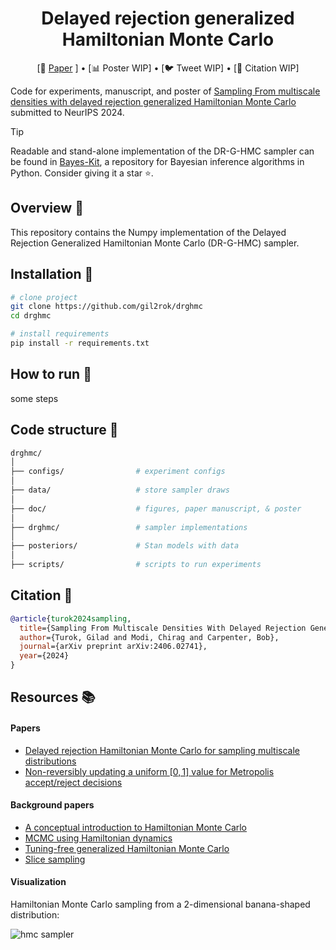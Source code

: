 <div align="center">

# Delayed rejection generalized Hamiltonian Monte Carlo

<!-- ![License](https://img.shields.io/badge/license-MIT-red.svg) 
![Python](https://img.shields.io/badge/python-3.9%2B-blue.svg)
![Numpy](https://img.shields.io/badge/numpy-1.21.2-blue.svg) -->

</div>
<p align="center">
   [📃 <a href="https://arxiv.org/abs/2406.02741" target="_blank">Paper</a> ] • [📊 Poster WIP] • [🐦 Tweet WIP] • [📄 Citation WIP]<br>
</p>

Code for experiments, manuscript, and poster of [Sampling From multiscale densities with delayed rejection generalized Hamiltonian Monte Carlo](https://arxiv.org/abs/2406.02741) submitted to NeurIPS 2024.

> [!TIP] 
> Readable and stand-alone implementation of the DR-G-HMC sampler can be found in [Bayes-Kit](https://github.com/flatironinstitute/bayes-kit), a repository for Bayesian inference algorithms in Python. Consider giving it a star :star:.

## Overview :mag_right:

This repository contains the Numpy implementation of the Delayed Rejection Generalized Hamiltonian Monte Carlo (DR-G-HMC) sampler. 


## Installation :wrench:

```bash
# clone project
git clone https://github.com/gil2rok/drghmc
cd drghmc

# install requirements
pip install -r requirements.txt
```

## How to run :rocket:

some steps

## Code structure :file_folder:

```bash
drghmc/
│
├── configs/                # experiment configs
│
├── data/                   # store sampler draws
│
├── doc/                    # figures, paper manuscript, & poster
│
├── drghmc/                 # sampler implementations
│
├── posteriors/             # Stan models with data
│
├── scripts/                # scripts to run experiments
```

## Citation :page_facing_up:

```bibtex
@article{turok2024sampling,
  title={Sampling From Multiscale Densities With Delayed Rejection Generalized Hamiltonian Monte Carlo},
  author={Turok, Gilad and Modi, Chirag and Carpenter, Bob},
  journal={arXiv preprint arXiv:2406.02741},
  year={2024}
}
```

## Resources :books:

#### Papers
- [Delayed rejection Hamiltonian Monte Carlo for sampling multiscale distributions](https://arxiv.org/abs/2110.00610)
- [Non-reversibly updating a uniform $[0,1]$ value for Metropolis accept/reject decisions](https://arxiv.org/abs/2001.11950)

#### Background papers
- [A conceptual introduction to Hamiltonian Monte Carlo](https://arxiv.org/pdf/1701.02434.pdf)
- [MCMC using Hamiltonian dynamics](https://arxiv.org/pdf/1206.1901.pdf)
- [Tuning-free generalized Hamiltonian Monte Carlo](https://proceedings.mlr.press/v151/hoffman22a/hoffman22a.pdf)
- [Slice sampling](https://arxiv.org/abs/physics/0009028)

#### Visualization

Hamiltonian Monte Carlo sampling from a 2-dimensional banana-shaped distribution:

![hmc sampler](https://raw.githubusercontent.com/chi-feng/mcmc-demo/master/docs/hmc.gif)
